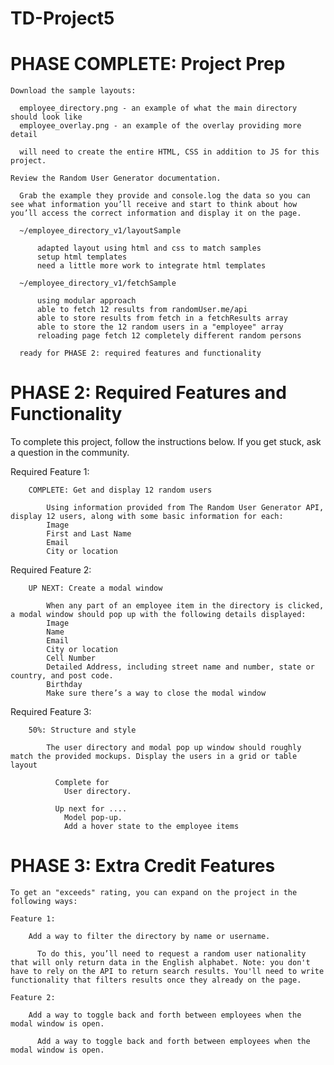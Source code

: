 # TD-Project5

# PHASE COMPLETE: Project Prep

    Download the sample layouts:

      employee_directory.png - an example of what the main directory should look like
      employee_overlay.png - an example of the overlay providing more detail

      will need to create the entire HTML, CSS in addition to JS for this project.

    Review the Random User Generator documentation.

      Grab the example they provide and console.log the data so you can see what information you’ll receive and start to think about how you’ll access the correct information and display it on the page.

      ~/employee_directory_v1/layoutSample

          adapted layout using html and css to match samples
          setup html templates
          need a little more work to integrate html templates

      ~/employee_directory_v1/fetchSample

          using modular approach
          able to fetch 12 results from randomUser.me/api
          able to store results from fetch in a fetchResults array
          able to store the 12 random users in a "employee" array
          reloading page fetch 12 completely different random persons

      ready for PHASE 2: required features and functionality

# PHASE 2: Required Features and Functionality

  To complete this project, follow the instructions below. If you get stuck, ask a question in the community.

  Required Feature 1:

        COMPLETE: Get and display 12 random users

            Using information provided from The Random User Generator API, display 12 users, along with some basic information for each:
            Image
            First and Last Name
            Email
            City or location

  Required Feature 2:

        UP NEXT: Create a modal window

            When any part of an employee item in the directory is clicked, a modal window should pop up with the following details displayed:
            Image
            Name
            Email
            City or location
            Cell Number
            Detailed Address, including street name and number, state or country, and post code.
            Birthday
            Make sure there’s a way to close the modal window

  Required Feature 3:

        50%: Structure and style

            The user directory and modal pop up window should roughly match the provided mockups. Display the users in a grid or table layout

              Complete for
                User directory.

              Up next for ....
                Model pop-up.
                Add a hover state to the employee items

# PHASE 3: Extra Credit Features

    To get an "exceeds" rating, you can expand on the project in the following ways:

    Feature 1:

        Add a way to filter the directory by name or username.

          To do this, you’ll need to request a random user nationality that will only return data in the English alphabet. Note: you don't have to rely on the API to return search results. You'll need to write functionality that filters results once they already on the page.

    Feature 2:

        Add a way to toggle back and forth between employees when the modal window is open.

          Add a way to toggle back and forth between employees when the modal window is open.
